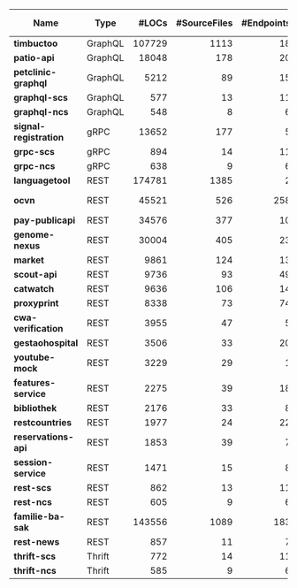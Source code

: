 |Name|Type|#LOCs|#SourceFiles|#Endpoints|Language(s)|Runtime|Build Tool|Database(s)|Authentication|
|----|----|----:|-----------:|---------:|-----------|-------|----------|-----------|:------------:|
|__timbuctoo__|GraphQL|107729|1113|18|Java|JDK 11|Maven|Neo4j|&check;|
|__patio-api__|GraphQL|18048|178|20|Java|JDK 11|Gradle|PostgreSQL|&check;|
|__petclinic-graphql__|GraphQL|5212|89|15|Java|JDK 8|Maven|PostgreSQL||
|__graphql-scs__|GraphQL|577|13|11|Kotlin|JDK 8|Maven|||
|__graphql-ncs__|GraphQL|548|8|6|Kotlin|JDK 8|Maven|||
|__signal-registration__|gRPC|13652|177|5|Java|JDK 17|Maven|||
|__grpc-scs__|gRPC|894|14|11|Java|JDK 8|Maven|||
|__grpc-ncs__|gRPC|638|9|6|Java|JDK 8|Maven|||
|__languagetool__|REST|174781|1385|2|Java|JDK 8|Maven|||
|__ocvn__|REST|45521|526|258|Java|JDK 8|Maven|H2, MongoDB|&check;|
|__pay-publicapi__|REST|34576|377|10|Java|JDK 11|Maven|Redis|&check;|
|__genome-nexus__|REST|30004|405|23|Java|JDK 8|Maven|MongoDB||
|__market__|REST|9861|124|13|Java|JDK 11|Maven|H2|&check;|
|__scout-api__|REST|9736|93|49|Java|JDK 8|Maven|H2|&check;|
|__catwatch__|REST|9636|106|14|Java|JDK 8|Maven|H2||
|__proxyprint__|REST|8338|73|74|Java|JDK 8|Maven|H2|&check;|
|__cwa-verification__|REST|3955|47|5|Java|JDK 11|Maven|H2||
|__gestaohospital__|REST|3506|33|20|Java|JDK 8|Maven|MongoDB||
|__youtube-mock__|REST|3229|29|1|Java|JDK 8|Maven|||
|__features-service__|REST|2275|39|18|Java|JDK 8|Maven|H2||
|__bibliothek__|REST|2176|33|8|Java|JDK 17|Gradle|MongoDB||
|__restcountries__|REST|1977|24|22|Java|JDK 8|Maven|||
|__reservations-api__|REST|1853|39|7|Java|JDK 11|Gradle|MongoDB|&check;|
|__session-service__|REST|1471|15|8|Java|JDK 8|Maven|MongoDB||
|__rest-scs__|REST|862|13|11|Java|JDK 8|Maven|||
|__rest-ncs__|REST|605|9|6|Java|JDK 8|Maven|||
|__familie-ba-sak__|REST|143556|1089|183|Kotlin|JDK 17|Maven|PostgreSQL|&check;|
|__rest-news__|REST|857|11|7|Kotlin|JDK 8|Maven|H2||
|__thrift-scs__|Thrift|772|14|11|Java|JDK 8|Maven|||
|__thrift-ncs__|Thrift|585|9|6|Java|JDK 8|Maven|||
